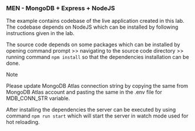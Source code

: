 ### MEN - MongoDB + Express + NodeJS

The example contains codebase of the live application created in this lab. The codebase depends on NodeJS which can be installed by following instructions given in the lab.

The source code depends on some packages which can be installed by opening command prompt >> navigating to the source code directory >> running command `npm install` so that the dependencies installation can be done.

> [!Note]
> Please update MongoDB Atlas connection string by copying the same from MongoDB Atlas account and pasting the same in the .env file for MDB_CONN_STR variable.

After installing the dependencies the server can be executed by using command `npm run start` which will start the server in watch mode used for hot reloading.
